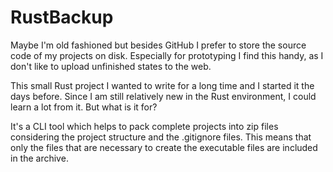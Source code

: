 # RustBackup

Maybe I'm old fashioned but besides GitHub I prefer to store the source code of my projects on disk. Especially for
prototyping I find this handy, as I don't like to upload unfinished states to the web. 

This small Rust project I wanted to write for a long time and I started it the days before. Since I am still relatively 
new in the Rust environment, I could learn a lot from it. But what is it for? 

It's a CLI tool which helps to pack complete projects into zip files considering the project structure and the .gitignore files. 
This means that only the files that are necessary to create the executable files are included in the archive. 
